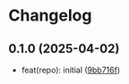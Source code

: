 # Changelog

## 0.1.0 (2025-04-02)

* feat(repo): initial ([9bb716f](https://github.com/cawabunga/demo-monorepo/commit/9bb716f))
